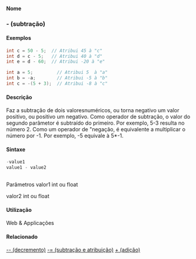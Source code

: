 
#### Nome
### - (subtração)

#### Exemplos

```pde
int c = 50 - 5;  // Atribui 45 à "c"
int d = c - 5;   // Atribui 40 à "d"
int e = d - 60;  // Atribui -20 à "e"

```



```pde
int a = 5;         // Atribui 5  à "a"
int b = -a;        // Atribui -5 à "b"
int c = -(5 + 3);  // Atribui -8 à "c"

```



#### Descrição
Faz a subtração de dois
valoresnuméricos, ou torna negativo um valor positivo, ou
positivo um negativo. Como operador de subtração, o valor
do segundo parâmetor é subtraído do primeiro. Por
exemplo, 5-3 resulta no número 2. Como um operador de
"negação, é equivalente a multiplicar o
número por -1. Por exemplo, -5 equivale à 5*-1.

#### Sintaxe
```pde
-value1
value1 - value2
            
```
Parâmetros
valor1
int ou float


valor2
int ou float



#### Utilização

	
Web & Applicações

#### Relacionado
[-- (decremento)](decrement
)
[-= (subtração e atribuição)](subtractassign
)
[+ (adição)](addition
)

